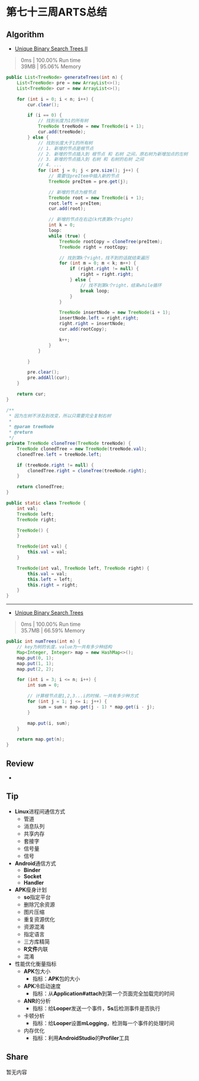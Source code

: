 # 第七十三周ARTS总结
## Algorithm
- [Unique Binary Search Trees II](https://leetcode.com/problems/unique-binary-search-trees-ii/)
> 0ms | 100.00% Run time  
> 39MB | 95.06% Memory
```java
public List<TreeNode> generateTrees(int n) {
    List<TreeNode> pre = new ArrayList<>();
    List<TreeNode> cur = new ArrayList<>();

    for (int i = 0; i < n; i++) {
        cur.clear();

        if (i == 0) {
            // 找到长度为1的所有树
            TreeNode treeNode = new TreeNode(i + 1);
            cur.add(treeNode);
        } else {
            // 找到长度大于1的所有树
            // 1. 新增的节点是根节点
            // 2. 新增的节点插入到 根节点 和 右树 之间，原右树为新增加点的左树
            // 3. 新增的节点插入到 右树 和 右树的右树 之间
            // 4. ...
            for (int j = 0; j < pre.size(); j++) {
                // 需要往preItem中插入新的节点
                TreeNode preItem = pre.get(j);

                // 新增的节点为根节点
                TreeNode root = new TreeNode(i + 1);
                root.left = preItem;
                cur.add(root);

                // 新增的节点在右边(k代表第k个right)
                int k = 0;
                loop:
                while (true) {
                    TreeNode rootCopy = cloneTree(preItem);
                    TreeNode right = rootCopy;

                    // 找到第k个right，找不到的话就结束遍历
                    for (int m = 0; m < k; m++) {
                        if (right.right != null) {
                            right = right.right;
                        } else {
                            // 找不到第k个right，结束while循环
                            break loop;
                        }
                    }

                    TreeNode insertNode = new TreeNode(i + 1);
                    insertNode.left = right.right;
                    right.right = insertNode;
                    cur.add(rootCopy);

                    k++;
                }
            }

        }

        pre.clear();
        pre.addAll(cur);
    }

    return cur;
}

/**
 * 因为左树不涉及到改变，所以只需要完全复制右树
 *
 * @param treeNode
 * @return
 */
private TreeNode cloneTree(TreeNode treeNode) {
    TreeNode clonedTree = new TreeNode(treeNode.val);
    clonedTree.left = treeNode.left;

    if (treeNode.right != null) {
        clonedTree.right = cloneTree(treeNode.right);
    }

    return clonedTree;
}

public static class TreeNode {
    int val;
    TreeNode left;
    TreeNode right;

    TreeNode() {
    }

    TreeNode(int val) {
        this.val = val;
    }

    TreeNode(int val, TreeNode left, TreeNode right) {
        this.val = val;
        this.left = left;
        this.right = right;
    }
}
```

----
- [Unique Binary Search Trees](https://leetcode.com/problems/unique-binary-search-trees/)
> 0ms | 100.00% Run time  
> 35.7MB | 66.59% Memory
```java
public int numTrees(int n) {
    // key为树的长度，value为一共有多少种结构
    Map<Integer, Integer> map = new HashMap<>();
    map.put(0, 1);
    map.put(1, 1);
    map.put(2, 2);

    for (int i = 3; i <= n; i++) {
        int sum = 0;

        // 计算根节点是1,2,3...i的时候，一共有多少种方式
        for (int j = 1; j <= i; j++) {
            sum = sum + map.get(j - 1) * map.get(i - j);
        }

        map.put(i, sum);
    }

    return map.get(n);
}
```

## Review
- []()

## Tip
+ **Linux**进程间通信方式
  + 管道
  + 消息队列
  + 共享内存
  + 套接字
  + 信号量
  + 信号
+ **Android**通信方式
  + **Binder**
  + **Socket**
  + **Handler**
+ **APK**瘦身计划
  + **so**指定平台
  + 删除冗余资源
  + 图片压缩
  + 重复资源优化
  + 资源混淆
  + 指定语言
  + 三方库精简
  + **R文件**内联
  + 混淆
+ 性能优化衡量指标
  + **APK**包大小
    + 指标：**APK**包的大小
  + **APK**冷启动速度
    + 指标：从**Application#attach**到第一个页面完全加载完的时间
  + **ANR**的分析
    + 指标：给**Looper**发送一个事件，**5s**后检测事件是否执行
  + 卡顿分析
    + 指标：给**Looper**设置**mLogging**，检测每一个事件的处理时间
  + 内存优化
    + 指标：利用**AndroidStudio**的**Profiler**工具

## Share
暂无内容